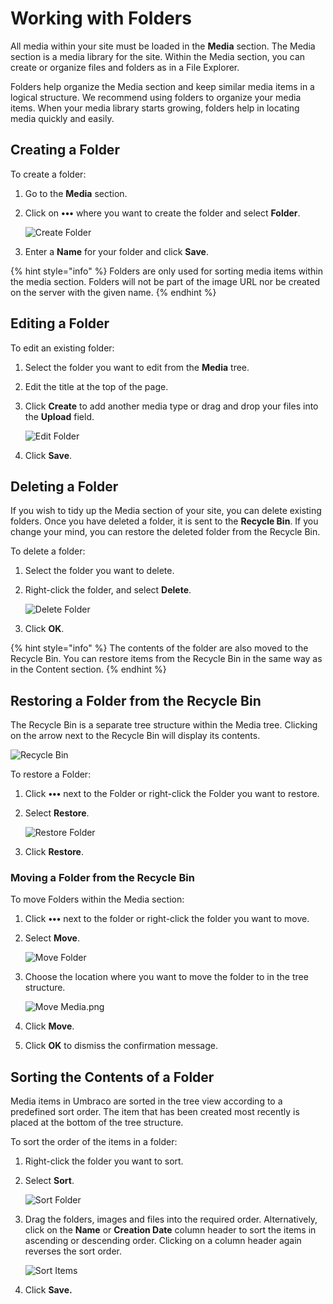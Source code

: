 # Working with Folders

All media within your site must be loaded in the **Media** section. The Media section is a media library for the site. Within the Media section, you can create or organize files and folders as in a File Explorer.

Folders help organize the Media section and keep similar media items in a logical structure. We recommend using folders to organize your media items. When your media library starts growing, folders help in locating media quickly and easily.

## Creating a Folder

To create a folder:

1. Go to the **Media** section.
2.  Click on **•••** where you want to create the folder and select **Folder**.

    ![Create Folder](../../../../../10/umbraco-cms/tutorials/editors-manual/media-management/images/create-folder-v9.png)
3. Enter a **Name** for your folder and click **Save**.

{% hint style="info" %}
Folders are only used for sorting media items within the media section. Folders will not be part of the image URL nor be created on the server with the given name.
{% endhint %}

## Editing a Folder

To edit an existing folder:

1. Select the folder you want to edit from the **Media** tree.
2. Edit the title at the top of the page.
3.  Click **Create** to add another media type or drag and drop your files into the **Upload** field.

    ![Edit Folder](../../../../../10/umbraco-cms/tutorials/editors-manual/media-management/images/Edit-folder-v9.png)
4. Click **Save**.

## Deleting a Folder

If you wish to tidy up the Media section of your site, you can delete existing folders. Once you have deleted a folder, it is sent to the **Recycle Bin**. If you change your mind, you can restore the deleted folder from the Recycle Bin.

To delete a folder:

1. Select the folder you want to delete.
2.  Right-click the folder, and select **Delete**.

    ![Delete Folder](../../../../../10/umbraco-cms/tutorials/editors-manual/media-management/images/Delete-folder-v9.png)
3. Click **OK**.

{% hint style="info" %}
The contents of the folder are also moved to the Recycle Bin. You can restore items from the Recycle Bin in the same way as in the Content section.
{% endhint %}

## Restoring a Folder from the Recycle Bin

The Recycle Bin is a separate tree structure within the Media tree. Clicking on the arrow next to the Recycle Bin will display its contents.

![Recycle Bin](../../../../../10/umbraco-cms/tutorials/editors-manual/media-management/images/mediaRecycle-v9.png)

To restore a Folder:

1. Click **•••** next to the Folder or right-click the Folder you want to restore.
2.  Select **Restore**.

    ![Restore Folder](../../../../../10/umbraco-cms/tutorials/editors-manual/media-management/images/Restore-Folder-v9.png)
3. Click **Restore**.

### Moving a Folder from the Recycle Bin

To move Folders within the Media section:

1. Click **•••** next to the folder or right-click the folder you want to move.
2.  Select **Move**.

    ![Move Folder](../../../../../10/umbraco-cms/tutorials/editors-manual/media-management/images/Move-Folder-v9.png)
3.  Choose the location where you want to move the folder to in the tree structure.

    ![Move Media.png](../../../../../10/umbraco-cms/tutorials/editors-manual/media-management/images/Move-media-location-v9.png)
4. Click **Move**.
5. Click **OK** to dismiss the confirmation message.

## Sorting the Contents of a Folder

Media items in Umbraco are sorted in the tree view according to a predefined sort order. The item that has been created most recently is placed at the bottom of the tree structure.

To sort the order of the items in a folder:

1. Right-click the folder you want to sort.
2.  Select **Sort**.

    ![Sort Folder](../../../../../10/umbraco-cms/tutorials/editors-manual/media-management/images/Sort-Folder-v9.png)
3.  Drag the folders, images and files into the required order. Alternatively, click on the **Name** or **Creation Date** column header to sort the items in ascending or descending order. Clicking on a column header again reverses the sort order.

    ![Sort Items](../../../../../10/umbraco-cms/tutorials/editors-manual/media-management/images/sort-items-v9.png)
4. Click **Save.**
